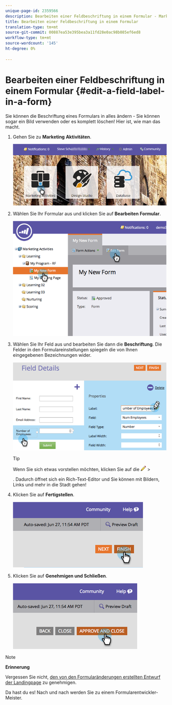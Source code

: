 ```yaml
---
unique-page-id: 2359566
description: Bearbeiten einer Feldbeschriftung in einem Formular - Marketing-Dokumente - Produktdokumentation
title: Bearbeiten einer Feldbeschriftung in einem Formular
translation-type: tm+mt
source-git-commit: 00887ea53e395bea3a11fd28e0ac98b085ef6ed8
workflow-type: tm+mt
source-wordcount: '145'
ht-degree: 0%

---
```



# Bearbeiten einer Feldbeschriftung in einem Formular {#edit-a-field-label-in-a-form}

Sie können die Beschriftung eines Formulars in alles ändern - Sie können sogar ein Bild verwenden oder es komplett löschen! Hier ist, wie man das macht.

1. Gehen Sie zu **Marketing** **Aktivitäten**.

   ![](assets/login-marketing-activities-3.png)

1. Wählen Sie Ihr Formular aus und klicken Sie auf **Bearbeiten** **Formular**.

   ![](assets/image2014-9-15-17-3a26-3a27.png)

1. Wählen Sie Ihr Feld aus und bearbeiten Sie dann die **Beschriftung**. Die Felder in den Formulareinstellungen spiegeln die von Ihnen eingegebenen Bezeichnungen wider.

   ![](assets/image2014-9-15-17-3a26-3a42.png)

   >[!TIP]
   >
   >Wenn Sie sich etwas vorstellen möchten, klicken Sie auf die   ![](assets/image2014-9-15-17-3a27-3a7.png)   >
   >
   > . Dadurch öffnet sich ein Rich-Text-Editor und Sie können mit Bildern, Links und mehr in die Stadt gehen!

1. Klicken Sie auf **Fertigstellen**.

   ![](assets/image2014-9-15-17-3a27-3a26.png)

1. Klicken Sie auf **Genehmigen und Schließen**.

   ![](assets/image2014-9-15-17-3a27-3a44.png)

>[!NOTE]
>
>**Erinnerung**
>
>Vergessen Sie nicht, [den von den Formularänderungen erstellten Entwurf der Landingpage](../../../../product-docs/demand-generation/landing-pages/understanding-landing-pages/approve-unapprove-or-delete-a-landing-page.md) zu genehmigen.

Da hast du es! Nach und nach werden Sie zu einem Formularentwickler-Meister.

